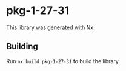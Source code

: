 # pkg-1-27-31

This library was generated with [Nx](https://nx.dev).

## Building

Run `nx build pkg-1-27-31` to build the library.
